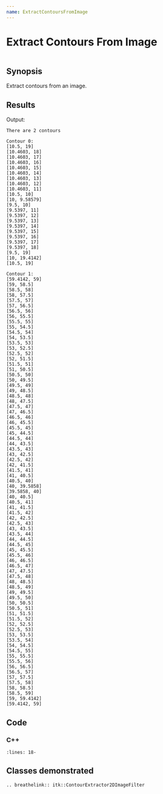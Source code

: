 ```yaml
---
name: ExtractContoursFromImage
---
```


# Extract Contours From Image

```{index} single: ContourExtractor2DImageFilter single: contour
```

## Synopsis

Extract contours from an image.

## Results

Output:

```
There are 2 contours

Contour 0:
[10.5, 19]
[10.4603, 18]
[10.4603, 17]
[10.4603, 16]
[10.4603, 15]
[10.4603, 14]
[10.4603, 13]
[10.4603, 12]
[10.4603, 11]
[10.5, 10]
[10, 9.58579]
[9.5, 10]
[9.5397, 11]
[9.5397, 12]
[9.5397, 13]
[9.5397, 14]
[9.5397, 15]
[9.5397, 16]
[9.5397, 17]
[9.5397, 18]
[9.5, 19]
[10, 19.4142]
[10.5, 19]

Contour 1:
[59.4142, 59]
[59, 58.5]
[58.5, 58]
[58, 57.5]
[57.5, 57]
[57, 56.5]
[56.5, 56]
[56, 55.5]
[55.5, 55]
[55, 54.5]
[54.5, 54]
[54, 53.5]
[53.5, 53]
[53, 52.5]
[52.5, 52]
[52, 51.5]
[51.5, 51]
[51, 50.5]
[50.5, 50]
[50, 49.5]
[49.5, 49]
[49, 48.5]
[48.5, 48]
[48, 47.5]
[47.5, 47]
[47, 46.5]
[46.5, 46]
[46, 45.5]
[45.5, 45]
[45, 44.5]
[44.5, 44]
[44, 43.5]
[43.5, 43]
[43, 42.5]
[42.5, 42]
[42, 41.5]
[41.5, 41]
[41, 40.5]
[40.5, 40]
[40, 39.5858]
[39.5858, 40]
[40, 40.5]
[40.5, 41]
[41, 41.5]
[41.5, 42]
[42, 42.5]
[42.5, 43]
[43, 43.5]
[43.5, 44]
[44, 44.5]
[44.5, 45]
[45, 45.5]
[45.5, 46]
[46, 46.5]
[46.5, 47]
[47, 47.5]
[47.5, 48]
[48, 48.5]
[48.5, 49]
[49, 49.5]
[49.5, 50]
[50, 50.5]
[50.5, 51]
[51, 51.5]
[51.5, 52]
[52, 52.5]
[52.5, 53]
[53, 53.5]
[53.5, 54]
[54, 54.5]
[54.5, 55]
[55, 55.5]
[55.5, 56]
[56, 56.5]
[56.5, 57]
[57, 57.5]
[57.5, 58]
[58, 58.5]
[58.5, 59]
[59, 59.4142]
[59.4142, 59]
```

## Code

### C++

```{literalinclude} Code.cxx
:lines: 18-
```

## Classes demonstrated

```{eval-rst}
.. breathelink:: itk::ContourExtractor2DImageFilter
```
